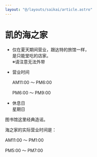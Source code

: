 ```yaml
---
layout: "@/layouts/saikai/article.astro"
---
```


# 凯的海之家

- 仅在夏天期间营业，跟达特的旅馆一样，  
  是只能堂吃的店家。  
  ※请注意无法外带
- 营业时间

  AM11:00 ～ PM6:00

  PM6:00 ～ PM9:00

- 休息日  
  星期日

图书馆这里经典造谣。

海之家的实际营业时间是：

AM11:00 ～ PM1:00

PM5:00 ～ PM7:00
